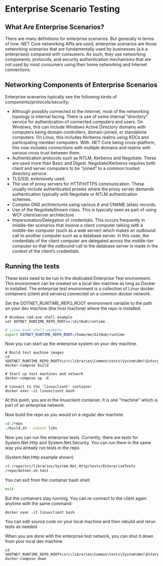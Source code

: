 # Enterprise Scenario Testing

## What Are Enterprise Scenarios?
There are many definitions for enterprise scenarios. But generally in terms of how .NET Core networking APIs are used, enterprise scenarios are those networking scenarios that are fundamentally used by businesses (a.k.a enterprises) compared with consumers. As such, they use networking components, protocols, and security authentication mechanisms that are not used by most consumers using their home networking and Internet connections.

## Networking Components of Enterprise Scenarios
Enterprise scenarios typically see the following kinds of components/protocols/security:
* Although possibly connected to the Internet, most of the networking topology is internal facing. There is use of some internal “directory” service for authentication of connected computers and users. On Windows, this can include Windows Active Directory domains with computers being domain-controllers, domain-joined, or standalone computers. On Linux, this includes Kerberos realms using KDCs and participating member computers. With .NET Core being cross-platform, this now includes connections with multiple domains and realms with various cross trust between them.
* Authentication protocols such as NTLM, Kerberos and Negotiate. These are used more than Basic and Digest. Negotiate/Kerberos requires both client and server computers to be “joined” to a common trusted directory service.
* TLS/SSL extensively used.
* The use of proxy servers for HTTP/HTTPS communication. These usually include authenticated proxies where the proxy server demands authentication typically with Negotiate or NTLM authentication schemes.
* Complex DNS architectures using various A and CNAME (alias) records.
* Use of the NegotiateStream class. This is typically seen as part of using WCF client/server architecture.
* Impersonation/Delegation of credentials. This occurs frequently in middle-tier scenarios that involve a client computer talking with a middle-tier computer (such as a web server) which makes an outbound call to another computer such as a database server. In this case, the credentials of the client computer are delegated across the middle-tier computer so that the outbound call to the database server is made in the context of the client’s credentials.


## Running the tests
These tests need to be run in the dedicated Enterprise Test environment. This environment can be created on a local dev machine as long as Docker in installed. The enterprise test environment is a collection of Linux docker containers (client and servers) connected on a common docker network.

Set the DOTNET_RUNTIME_REPO_ROOT environment variable to the path on your dev machine (the host machine) where the repo is installed:

```
# Windows cmd.exe shell example
set DOTNET_RUNTIME_REPO_ROOT=s:\GitHub\runtime
```

```bash
# Linux bash shell example
export DOTNET_RUNTIME_REPO_ROOT=/home/me/GitHub/runtime
```

Now you can start up the enterprise system on your dev machine.

```
# Build test machine images
cd %DOTNET_RUNTIME_REPO_ROOT%\src\libraries\Common\tests\System\Net\EnterpriseTests\setup
docker-compose build

# Start up test machines and network
docker-compose up -d

# Connect to the 'linuxclient' container
docker exec -it linuxclient bash
```

At this point, you are in the linuxclient container. It is one "machine" which is part of an enterprise network.

Now build the repo as you would on a regular dev machine:

```bash
cd /repo
./build.sh --subset libs
```

Now you can run the enterprise tests. Currently, there are tests for System.Net.Http and System.Net.Security. You can run them in the same way you already run tests in the repo.


(System.Net.Http example shown)

```bash
cd /repo/src/libraries/System.Net.Http/tests/EnterpriseTests
/repo/dotnet.sh test
```

You can exit from the container bash shell:

```bash
exit
```

But the containers stay running. You can re-connect to the client again anytime with the same command:

```
docker exec -it linuxclient bash
```

You can edit source code on your local machine and then rebuild and rerun tests as needed.

When you are done with the enterprise test network, you can shut it down from your local dev machine.

```
cd %DOTNET_RUNTIME_REPO_ROOT%\src\libraries\Common\tests\System\Net\EnterpriseTests\setup
docker-compose down
```
